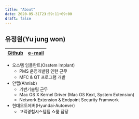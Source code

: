 ```yaml
---
title: "About"
date: 2020-05-31T23:59:11+09:00
draft: false
---
```


## 유정원(Yu jung won)

|[Github](https://github.com/yjw5344/)|[e-mail](mailto:yjw5344@hanmail.net)|
|----|----|



- 오스템 임플란트(Osstem Implant) 
    - PMS 운영개발팀 인턴 근무
    - MFC & QT 프로그램 개발
- 안랩(Ahnlab)
    - 기반기술팀 근무
    - Mac OS X Kernel Driver (Mac OS Kext, System Extension)
    - Network Extension & Endpoint Security Framwork
- 현대오토에버(Hyundai-Autoever)
    - 고객경험시스템팀 쇼룸 담당

